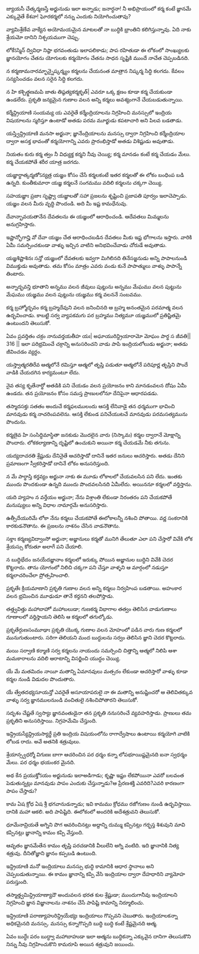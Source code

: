జ్యాయసీ చేత్కర్మణస్తే
అర్జునుడు ఇలా అన్నాడు; జనార్ధనా! నీ అభిప్రాయంలో కర్మ కంటే జ్ఞానమే ఎక్కువైతే కేశవా! ఘోరకర్మలో నన్ను ఎందుకు నియోగించుతావు?

వ్యామిశ్రేణేవ వాక్యేన
అయోమయమైన మాటలతో నా బుద్ధికి భ్రాంతిని కలిగిస్తున్నావు. ఏది నాకు శ్రేయమో దానిని నిశ్చయముగా చెప్పు.

లోకేऽస్మిన్ ద్వివిధా నిష్ఠా
భగవంతుడు ఇలాపలికాడు; పాప రహితుడా ఈ లోకంలో సాంఖ్యులకు జ్ఞానయోగం చేతను యోగులకు కర్మయోగం చేతను సాధన సృష్టికి ముందే నాచేత చెప్పబడినది.

న కర్మణామనారమ్భాన్నైష్కర్మ్యం
కర్మలను చేయనంత మాత్రాన నిష్కర్మ సిద్ధి కలగదు. కేవలం సన్యసించడం వలన సరైన సిద్ధి కలగదు.

న హి కశ్చిత్క్షణమపి జాతు తిష్ఠత్యకర్మకృత్|
ఎవరూ ఒక్క క్షణం కూడా కర్మ చేయకుండా ఉండలేరు. ప్రకృతి జన్యమైన గుణాల వలన అన్ని కర్మలు అవశ్యంగానే చేయబడుతున్నాయి.

కర్మేన్ద్రియాణి సంయమ్య య
ఎవరైతే కర్మేంద్రియాలను నిగ్రహించి మనస్సులో ఇంద్రియ విషయాలను స్మరిస్తూ ఉంటాడో అతడు పరమ మూర్ఖుడు కపటాచారి అని పిలవ బడతాడు.

యస్త్విన్ద్రియాణి మనసా
అర్జునా; జ్ఞానేంద్రియాలను మనస్సు ద్వారా నిగ్రహించి కర్మేంద్రియాల ద్వారా అసక్త భావంతో కర్మయోగాన్ని ఎవరు ప్రారంభిస్తాడో అతడు విశిష్టుడు అవుతాడు.

నియతం కురు కర్మ త్వం
నీ విధ్యుక్త కర్మని నీవు చెయ్యి; కర్మ మానడం కంటే కర్మ చేయడం మేలు. కర్మ చేయకపోతే శరీర యాత్ర జరగదు.

యజ్ఞార్థాత్కర్మణోऽన్యత్ర
యజ్ఞం కోసం చేసే కర్మలకంటే ఇతర కర్మలతో ఈ లోకం బంధింప బడి ఉన్నది. కుంతీకుమారా యజ్ఞ కర్మలనే సంగమము వదిలి కర్మలను చక్కగా చెయ్యి.

సహయజ్ఞాః ప్రజాః సృష్ట్వా
యజ్ఞాలతో సహా ప్రజలను శృష్టించి ప్రజాపతి పూర్వం ఇలాచెప్పాడు. యజ్ఞం వలన మీరు వృద్ధి పొందండి. అది మీ ఇష్ట కామధేనువు.

దేవాన్భావయతానేన
దేవతలను ఈ యజ్ఞంలో ఆరాధించండి. ఆదేవతలు మిమ్మలను అనుగ్రహిస్తారు.

ఇష్టాన్భోగాన్హి వో దేవా
యజ్ఞం చేత ఆరాధించబడిన దేవతలు మీకు ఇష్ట భోగాలను ఇస్తారు. వారికి ఏమీ సమర్పించకుండా వాళ్ళు ఇచ్చిన వాటిని అనిభవించేవాడు చోరుడే అవుతాడు.

యజ్ఞశిష్టాశినః సన్తో
యజ్ఞంలో దేవతలకు ఇవ్వగా మిగిలినది తినేసజ్జనుడు అన్ని పాపాలనుండి విముక్తుడు అవుతాడు. తమ కోసం మాత్రం ఎవరు వండు కునే పాపాత్ములు వాళ్ళు పాపాన్నే తింటారు.

అన్నాద్భవన్తి భూతాని
అన్నము వలన జీవులు పుట్టును అన్నము మేఘము వలన పుట్టును మేఘము యజ్ఞము వలన పుట్టును యజ్ఞము కర్మ వలననే సంబవము.

కర్మ బ్రహ్మోద్భవం
కర్మ బ్రహ్మదేవుని వలన జనించినది ఆ బ్రహ్మ అనంతమైన పరమాత్మ వలన ఉద్భవించాడు. కాబట్టి సర్వ వ్యాపకమగు పర బ్రహ్మము నిత్యమూ యజ్ఞములో ప్రతిష్టితమై ఉంటుందని తెలుసుకో.

ఏవం ప్రవర్తితం చక్రం నానువర్తయతీహ యః| అఘాయురిన్ద్రియారామో మోఘం పార్థ స జీవతి|| 316 ||
ఇలా పరిభ్రమించే చక్రాన్ని అనుసరించని వాడు పాపి ఇంద్రియలోలుడు అర్జునా; అతడు జీవించడం వ్యర్ధం.

యస్త్వాత్మరతిరేవ
ఆత్మలోనే రమిస్తూ ఆత్మలో తృప్తి పడుతూ ఆత్మలోనే పరిపూర్ణ తృప్తిని పొందే వాడికి చేయదగిన కార్యమంటూ లేదు.

నైవ తస్య కృతేనార్థో
అతడికి పని చేయడం వలన ప్రయోజనం కాని మానడంవలన దోషం ఏమీ ఉండదు. తన ప్రయోజనం కోసం సమస్త ప్రాణులలోనూ దేనిపైనా ఆధారపడడు.

తస్మాదసక్తః సతతం
అందుచే కర్మఫలములందు ఆసక్తి లేనివాడై తన ధర్మముగా భావించి మానవుడు కర్మ నాచరింపవలెను. ఆసక్తి లేకుండ పనిచేయుటచే మానవుడు పరమసత్యమును పొందును.

కర్మణైవ హి సంసిద్ధిమాస్థితా
జనకుడు మొదలైన వారు (నిస్కామ) కర్మల ద్వారానే మోక్షాన్ని పొందారు. లోకకల్యాణాన్ని దృష్టిలో ఉంచుకుని అయినా కర్మ చేయడమే నీకు తగును.

యద్యదాచరతి
శ్రేష్టుడు దేనినైతే ఆచరిస్తాడో దానినే ఇతర జనులు ఆచరిస్తారు. అతడు దేనిని ప్రమాణంగా స్వీకరిస్తాడో దానినే లోకం అనుసరిస్తుంది.

న మే పార్థాస్తి కర్తవ్యం
అర్జునా నాకు ఈ మూడు లోకాలలో చేయవలసిన పని లేదు. ఇంతకు ముందు పొందకుండా ఉన్నది ముందు పొందవలసినది ఏమీలేదు. అయిననూ కర్మలలో వర్తిస్తాను.

యది హ్యహం న వర్తేయం
అర్జునా; నేను విశ్రాంతి లేకుండా నిరంతరం పని చేయకపోతే మనుష్యులు అన్ని విధాల నామార్గమే అనుసరిస్తారు.

ఉత్సీదేయురిమే లోకా
నేను కర్మలు చేయకపోతే ఈలోకాలన్నీ నశించి పోతాయి. వర్ణ సంకరానికి కారకుడనౌతాను. ఈ ప్రజలను నాశనం చేసిన వాడనౌతాను.

సక్తాః కర్మణ్యవిద్వాంసో
అర్జునా; అజ్ఞానులు కర్మతో మునిగి తేలుతూ ఎలా పని చేస్తారో వివేకి లోక శ్రేయస్సు కోరుతూ అలాగే పని చేయాలి.

న బుద్ధిభేదం జనయేదజ్ఞానాం
కర్మలలో ఇరుక్కు పోయిన అజ్ఞానుల బుద్ధిని వివేకి చెదర కొట్టరాదు. తాను యోగంలో నిలిచి చక్కగా పని చేస్తూ వాళ్ళని ఆ మార్గంలో నడుస్తూ కర్మలాచరించేలా ప్రోత్సహించాలి.

ప్రకృతేః క్రియమాణాని
ప్రకృతి గుణాల వలన అన్ని కర్మలు నిర్వహింప బడతాయి. అహంకార వలన భ్రమించిన మూఢుడూ తానే కర్తనని తలపోస్తాడు.

తత్త్వవిత్తు మహాబాహో
మహాబలుడా; గుణకర్మ విభాగాల తత్వం తెలిసిన వాడుగుణాలు గూణాలలో వర్తిస్తాయని తెలిసి ఆ కర్మలలో తగుల్కోడు.

ప్రకృతేర్గుణసంమూఢాః
ప్రకృతి యొక్క గుణాల వలన మోహంలో పడిన వారు గుణ కర్మలలో మునుగుతుంటారు. సరిగా తెలియని మంద బుద్ధులను సర్వం తెలిసిన జ్ఞాని చెదర కొట్టరాదు.

మయి సర్వాణి కర్మాణి
సర్వ కర్మలను నాయందు సమర్పించి చిత్తాన్ని ఆత్మలో నిలిపి ఆశా మమకారాలను వదిలి ఆరాటాన్ని విసర్జించి యుద్ధం చెయ్యి.

యే మే మతమిదం
నాయీ మతాన్ని ఏమానవులు మత్సరం లేకుండా ఆచరిస్తారో వాళ్ళు కూడా కర్మల నుండి విడుదల పొందుతారు.

యే త్వేతదభ్యసూయన్తో
ఎవరైతే అసూయాపరులై నా ఈ మతాన్ని అనుష్టించరో ఆ తెలివితక్కువ వాళ్ళు సర్వ జ్ఞానములనుండి వంచితులై నశించిపోతారని తెలుసుకో.

సదృశం చేష్టతే స్వస్యాః
జ్ఞానవంతుడైనా తన ప్రకృతి ననుసరించే వ్యవహరిస్తాడు. ప్రాణులు తమ ప్రకృతిని అనుసరిస్తాయి. నిగ్రహమేమి చేస్తుంది.

ఇన్ద్రియస్యేన్ద్రియస్యార్థే
ప్రతి ఇంద్రియ విషయంలోను రాగాద్వేషాలు ఉంటాయి కర్మయోగి వాటికి లోబడ రాదు. అవే అతనికి శత్రువులు.

శ్రేయాన్స్వధర్మో విగుణః
బాగా ఆచరించిన పర ధర్మం కన్నా లోపభూయిష్టమైనది ఐనా స్వధర్మం మేలు. పర ధర్మం భయంకర మైనది.

అథ కేన ప్రయుక్తోऽయం
అర్జునుడు ఇలాఅడిగాడు; కృష్ణా ఇష్టం లేకపోయినా ఎవరో బలవంత పెడుతున్నట్లు మానవుడు పాపం ఎందుకు చేస్తున్నాడు?ఆ ప్రేరణశక్తి ఎవరిది?ఎవరి కారణంగా పాపం చేస్తాడు?

కామ ఏష క్రోధ ఏష
శ్రీ భగవానుడన్నాడు; ఇవి కామము క్రోధము రజోగుణం నుండి ఉద్భవిస్తాయి. దానికి మహా ఆకలి. అది పాపిష్టిది. ఈలోకంలో అందరికి అదేశత్రువని తెలుసుకో.

ధూమేనావ్రియతే
అగ్నిని పొగ ఆవరించినట్లు అద్దాన్ని దుమ్ము కప్పినట్లు గర్భస్త శిశువుని మావి కప్పినట్లు జ్ఞానాన్ని కామం కప్పి వేస్తుంది.

ఆవృతం జ్ఞానమేతేన
కామం తృప్తి పరచడానికి వీలులేని అగ్ని వంటిది. ఇది జ్ఞానానికి నిత్య శత్రువు. దీనితోజ్ఞాని జ్ఞానం కప్పబడి ఉంటుంది.

ఇన్ద్రియాణి మనో
ఇంద్రియాలు మనస్సు భుద్ధి కామానికి ఆధార స్థానాలు అని చెప్పబడుతున్నాయి. ఈ కామం జ్ఞానాన్ని కప్పి వేసి ఇంద్రియాల ద్వారా దేహధారిని వ్యామోహ పరుస్తుంది.

తస్మాత్త్వమిన్ద్రియాణ్యాదౌ
అందువలన భరత కుల శ్రేష్టుడా; ముందుగానీవు ఇంద్రియాలని నిగ్రహించి జ్ఞాన విజ్ఞానాలను నాశనం చేసే పాపిష్టి కామాన్ని నిర్మూలించు.

ఇన్ద్రియాణి పరాణ్యాహురిన్ద్రియేభ్యః
ఇంద్రియాలు గొప్పవని చెబుతారు. ఇంద్రియాలకన్నా అధికమైనది మనస్సు. మనస్సు కన్నాగొప్పది బుద్ధి బుద్ధి కంటే శ్రేష్టమైనది ఆత్మ.

ఏవం బుద్ధేః పరం బుద్ధ్వా
మహాబాహుడా ఇలా ఆత్మను బుద్ధికన్నా ఎక్కువైన దానిగా తెలుసుకొని నిన్ను నీవు నిగ్రహించుకొని కామరూపి అయిన శత్రువుని జయించు.